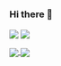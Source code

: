 
### Hi there 👋

<a>
  <img align="center" src="https://github-readme-stats.vercel.app/api?username=pedromdpereira&show_icons=true&theme=onedark&hide_border=true&hide_title=true&hide=contribs" />
</a>
<a>
  <img align="center" src="https://github-readme-stats.vercel.app/api/top-langs/?username=pedromdpereira&layout=compact&langs_count=8&theme=onedark&hide_border=true&hide=jupyter%20notebook" />
</a>
<p><p/>
<a href="https://github.com/pedromdpereira/Previsor-Falso-Alarme-Incendios">
  <img align="center" src="https://github-readme-stats.vercel.app/api/pin/?username=pedromdpereira&repo=Previsor-Falso-Alarme-Incendios&theme=onedark&hide_border=true" />
</a>
<a href="https://github.com/pedromdpereira/Previsao-de-Precos-Carros">
  <img align="center" src="https://github-readme-stats.vercel.app/api/pin/?username=pedromdpereira&repo=Previsao-de-Precos-Carros&theme=onedark&hide_border=true" />
<p><p/>

<!--
**pedromdpereira/pedromdpereira** is a ✨ _special_ ✨ repository because its `README.md` (this file) appears on your GitHub profile.

Here are some ideas to get you started:

- 🔭 I’m currently working on ...
- 🌱 I’m currently learning ...
- 👯 I’m looking to collaborate on ...
- 🤔 I’m looking for help with ...
- 💬 Ask me about ...
- 📫 How to reach me: ...
- 😄 Pronouns: ...
- ⚡ Fun fact: ...
-->
